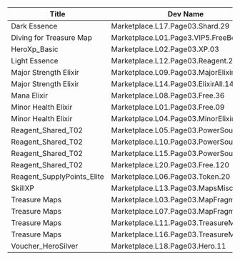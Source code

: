 | Title | Dev Name | Quantity | Currency |  Price |
| ----- | -------- | -------- | -------- |  ----- |
| Dark Essence | Marketplace.L17.Page03.Shard.29 | 1 | Gems | 200 |
| Diving for Treasure Map | Marketplace.L01.Page3.VIP5.FreeBonus.74 | 1 | Gold | 0 |
| HeroXp_Basic | Marketplace.L02.Page03.XP.03 | 100000 | Gold | 200 |
| Light Essence | Marketplace.L12.Page03.Reagent.23 | 1 | Gold | 300000 |
| Major Strength Elixir | Marketplace.L09.Page03.MajorElixir.12 | 8 | Gold | 50000 |
| Major Strength Elixir | Marketplace.L14.Page03.ElixirAll.14 | 3 | Gold | 50000 |
| Mana Elixir | Marketplace.L08.Page03.Free.36 | 1 | Gold | 0 |
| Minor Health Elixir | Marketplace.L01.Page03.Free.09 | 5 | Gold | 0 |
| Minor Health Elixir | Marketplace.L04.Page03.MinorElixir.09 | 4 | Gold | 4000 |
| Reagent_Shared_T02 | Marketplace.L05.Page03.PowerSource.03 | 10 | Gold | 2500 |
| Reagent_Shared_T02 | Marketplace.L10.Page03.PowerSource.06 | 15 | Gold | 2500 |
| Reagent_Shared_T02 | Marketplace.L15.Page03.PowerSource.09 | 20 | Gold | 2500 |
| Reagent_Shared_T02 | Marketplace.L20.Page03.Free.120 | 15 | Gold | 0 |
| Reagent_SupplyPoints_Elite | Marketplace.L06.Page03.Token.20 | 3 | Gold | 100000 |
| SkillXP | Marketplace.L13.Page03.MapsMisc.30 | 1 | Gold | 10000 |
| Treasure Maps | Marketplace.L03.Page03.MapFragments.03 | 3 | Gold | 20000 |
| Treasure Maps | Marketplace.L07.Page03.MapFragments.08 | 5 | Gold | 20000 |
| Treasure Maps | Marketplace.L11.Page03.TreasureMap.03 | 7 | Gold | 20000 |
| Treasure Maps | Marketplace.L16.Page03.TreasureMap.06 | 10 | Gold | 20000 |
| Voucher_HeroSilver | Marketplace.L18.Page03.Hero.11 | 1 | Gold | 3500000 |
